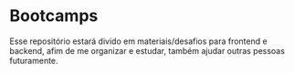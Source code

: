 # Bootcamps
Esse repositório estará divido em materiais/desafios para frontend e backend, afim de  me organizar e estudar, também ajudar outras pessoas futuramente.

## 
